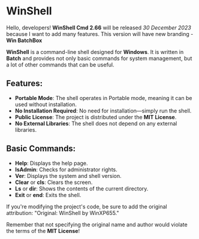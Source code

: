 # WinShell

Hello, developers! **WinShell Cmd 2.66** will be released *30 December 2023* because I want to add many features. This version will have new branding - **Win BatchBox**

**WinShell** is a command-line shell designed for **Windows**. It is written in **Batch** and provides not only basic commands for system management, but a lot of other commands that can be useful.

## Features:
- **Portable Mode**: The shell operates in Portable mode, meaning it can be used without installation.
- **No Installation Required**: No need for installation—simply run the shell.
- **Public License**: The project is distributed under the **MIT License**.
- **No External Libraries**: The shell does not depend on any external libraries.

## Basic Commands:
- **Help**: Displays the help page.
- **IsAdmin**: Checks for administrator rights.
- **Ver**: Displays the system and shell version.
- **Clear** or **cls**: Clears the screen.
- **Ls** or **dir**: Shows the contents of the current directory.
- **Exit** or **end**: Exits the shell.

If you're modifying the project's code, be sure to add the original attribution: "Original: WinShell by WinXP655."

Remember that not specifying the original name and author would violate the terms of the **MIT License**!
